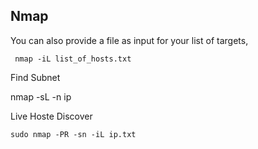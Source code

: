 ## Nmap
You can also provide a file as input for your list of targets,
  
     nmap -iL list_of_hosts.txt

Find Subnet

   nmap -sL -n ip
    
 Live Hoste Discover
 
    sudo nmap -PR -sn -iL ip.txt
